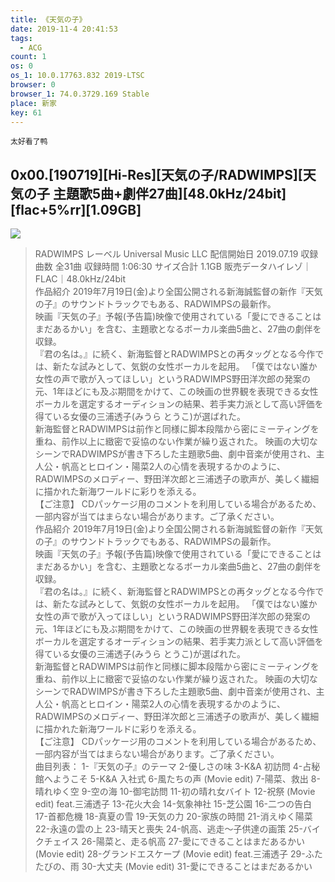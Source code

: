 ```yaml
---
title: 《天気の子》
date: 2019-11-4 20:41:53
tags:
  - ACG
count: 1
os: 0
os_1: 10.0.17763.832 2019-LTSC
browser: 0
browser_1: 74.0.3729.169 Stable
place: 新家
key: 61
---
```

    太好看了鸭
<!-- more -->
## 0x00.[190719][Hi-Res][天気の子/RADWIMPS][天気の子 主題歌5曲+劇伴27曲][48.0kHz/24bit][flac+5%rr][1.09GB]
![](https://i1.yuangezhizao.cn/anime/Weathering-With-You/Zcvyt4ASg1Xbaek.jpg!webp)    

> RADWIMPS
レーベル Universal Music LLC
配信開始日 2019.07.19
収録曲数 全31曲
収録時間 1:06:30
サイズ合計 1.1GB
販売データハイレゾ｜FLAC｜48.0kHz/24bit<br>
作品紹介
2019年7月19日(金)より全国公開される新海誠監督の新作『天気の子』のサウンドトラックでもある、RADWIMPSの最新作。<br>
映画『天気の子』予報(予告篇)映像で使用されている「愛にできることはまだあるかい」を含む、主題歌となるボーカル楽曲5曲と、27曲の劇伴を収録。<br>
『君の名は。』に続く、新海監督とRADWIMPSとの再タッグとなる今作では、新たな試みとして、気鋭の女性ボーカルを起用。
「僕ではない誰か女性の声で歌が入ってほしい」というRADWIMPS野田洋次郎の発案の元、1年ほどにも及ぶ期間をかけて、この映画の世界観を表現できる女性ボーカルを選定するオーディションの結果、若手実力派として高い評価を得ている女優の三浦透子(みうら とうこ)が選ばれた。<br>
新海監督とRADWIMPSは前作と同様に脚本段階から密にミーティングを重ね、前作以上に緻密で妥協のない作業が繰り返された。
映画の大切なシーンでRADWIMPSが書き下ろした主題歌5曲、劇中音楽が使用され、主人公・帆高とヒロイン・陽菜2人の心情を表現するかのように、RADWIMPSのメロディー、野田洋次郎と三浦透子の歌声が、美しく繊細に描かれた新海ワールドに彩りを添える。<br>
【ご注意】
CDパッケージ用のコメントを利用している場合があるため、一部内容が当てはまらない場合があります。ご了承ください。<br>
作品紹介
2019年7月19日(金)より全国公開される新海誠監督の新作『天気の子』のサウンドトラックでもある、RADWIMPSの最新作。<br>
映画『天気の子』予報(予告篇)映像で使用されている「愛にできることはまだあるかい」を含む、主題歌となるボーカル楽曲5曲と、27曲の劇伴を収録。<br>
『君の名は。』に続く、新海監督とRADWIMPSとの再タッグとなる今作では、新たな試みとして、気鋭の女性ボーカルを起用。
「僕ではない誰か女性の声で歌が入ってほしい」というRADWIMPS野田洋次郎の発案の元、1年ほどにも及ぶ期間をかけて、この映画の世界観を表現できる女性ボーカルを選定するオーディションの結果、若手実力派として高い評価を得ている女優の三浦透子(みうら とうこ)が選ばれた。<br>
新海監督とRADWIMPSは前作と同様に脚本段階から密にミーティングを重ね、前作以上に緻密で妥協のない作業が繰り返された。
映画の大切なシーンでRADWIMPSが書き下ろした主題歌5曲、劇中音楽が使用され、主人公・帆高とヒロイン・陽菜2人の心情を表現するかのように、RADWIMPSのメロディー、野田洋次郎と三浦透子の歌声が、美しく繊細に描かれた新海ワールドに彩りを添える。<br>
【ご注意】
CDパッケージ用のコメントを利用している場合があるため、一部内容が当てはまらない場合があります。ご了承ください。<br>
曲目列表：
1-『天気の子』のテーマ
2-優しさの味
3-K&A 初訪問
4-占秘館へようこそ
5-K&A 入社式
6-風たちの声 (Movie edit)
7-陽菜、救出
8-晴れゆく空
9-空の海
10-御宅訪問
11-初の晴れ女バイト
12-祝祭 (Movie edit) feat.三浦透子
13-花火大会
14-気象神社
15-芝公園
16-二つの告白
17-首都危機
18-真夏の雪
19-天気の力
20-家族の時間
21-消えゆく陽菜
22-永遠の雲の上
23-晴天と喪失
24-帆高、逃走～子供達の画策
25-バイクチェイス
26-陽菜と、走る帆高
27-愛にできることはまだあるかい (Movie edit)
28-グランドエスケープ (Movie edit) feat.三浦透子
29-ふたたびの、雨
30-大丈夫 (Movie edit)
31-愛にできることはまだあるかい


